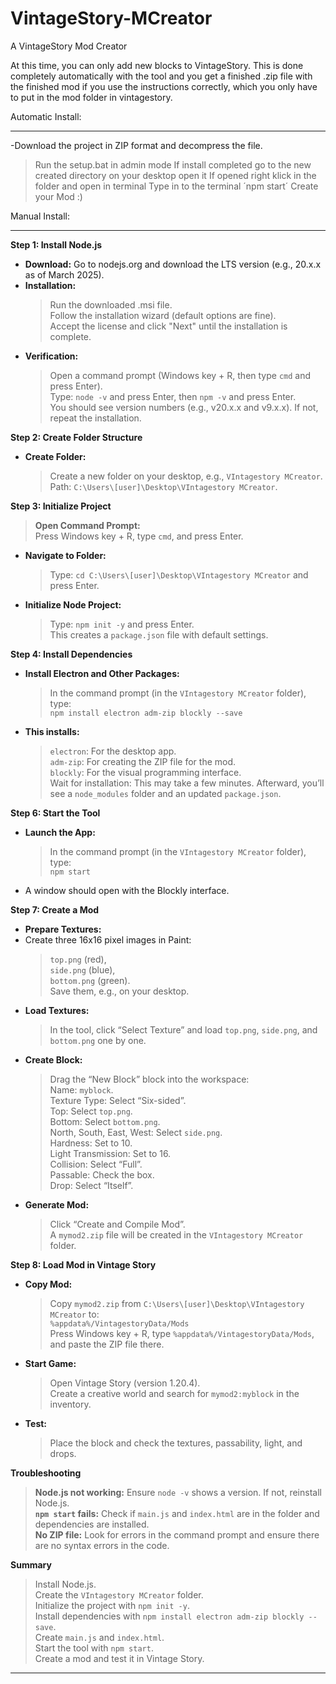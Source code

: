 # VintageStory-MCreator
A VintageStory Mod Creator

At this time, you can only add new blocks to VintageStory. 
This is done completely automatically with the tool and you get a finished .zip file with the finished mod if you use the instructions correctly, 
which you only have to put in the mod folder in vintagestory.


Automatic Install:
_______________________________________________________________________________________________

-Download the project in ZIP format and decompress the file.
  >Run the setup.bat in admin mode
  >If install completed go to the new created directory on your desktop open it
  >If opened right klick in the folder and open in terminal
  >Type in to the terminal ´npm start´
  >Create your Mod :)



Manual Install:
_______________________________________________________________________________________________
**Step 1: Install Node.js**  
- **Download:** Go to nodejs.org and download the LTS version (e.g., 20.x.x as of March 2025).  
- **Installation:**  
  > Run the downloaded .msi file.  
  > Follow the installation wizard (default options are fine).  
  > Accept the license and click "Next" until the installation is complete.  
- **Verification:**  
  > Open a command prompt (Windows key + R, then type `cmd` and press Enter).  
  > Type: `node -v` and press Enter, then `npm -v` and press Enter.  
  > You should see version numbers (e.g., v20.x.x and v9.x.x). If not, repeat the installation.

**Step 2: Create Folder Structure**  
- **Create Folder:**  
  > Create a new folder on your desktop, e.g., `VIntagestory MCreator`.  
  > Path: `C:\Users\[user]\Desktop\VIntagestory MCreator`.

**Step 3: Initialize Project**  
  > **Open Command Prompt:**  
  > Press Windows key + R, type `cmd`, and press Enter.  
- **Navigate to Folder:**  
  > Type: `cd C:\Users\[user]\Desktop\VIntagestory MCreator` and press Enter.  
- **Initialize Node Project:**  
  > Type: `npm init -y` and press Enter.  
  > This creates a `package.json` file with default settings.

**Step 4: Install Dependencies**  
- **Install Electron and Other Packages:**  
  > In the command prompt (in the `VIntagestory MCreator` folder), type:  
  > `npm install electron adm-zip blockly --save`  
- **This installs:**  
  > `electron`: For the desktop app.  
  > `adm-zip`: For creating the ZIP file for the mod.  
  > `blockly`: For the visual programming interface.  
  > Wait for installation: This may take a few minutes. Afterward, you’ll see a `node_modules` folder and an updated `package.json`.

**Step 6: Start the Tool**  
- **Launch the App:**  
  > In the command prompt (in the `VIntagestory MCreator` folder), type:  
  > `npm start`  
- A window should open with the Blockly interface.

**Step 7: Create a Mod**  
- **Prepare Textures:**  
- Create three 16x16 pixel images in Paint:  
  > `top.png` (red),  
  > `side.png` (blue),  
  > `bottom.png` (green).  
  > Save them, e.g., on your desktop.  
- **Load Textures:**  
  > In the tool, click “Select Texture” and load `top.png`, `side.png`, and `bottom.png` one by one.  
- **Create Block:**  
  > Drag the “New Block” block into the workspace:  
  > Name: `myblock`.  
  > Texture Type: Select “Six-sided”.  
  > Top: Select `top.png`.  
  > Bottom: Select `bottom.png`.  
  > North, South, East, West: Select `side.png`.  
  > Hardness: Set to 10.  
  > Light Transmission: Set to 16.  
  > Collision: Select “Full”.  
  > Passable: Check the box.  
  > Drop: Select “Itself”.  
- **Generate Mod:**  
  > Click “Create and Compile Mod”.  
  > A `mymod2.zip` file will be created in the `VIntagestory MCreator` folder.

**Step 8: Load Mod in Vintage Story**  
- **Copy Mod:**  
  > Copy `mymod2.zip` from `C:\Users\[user]\Desktop\VIntagestory MCreator` to:  
  > `%appdata%/VintagestoryData/Mods`  
  > Press Windows key + R, type `%appdata%/VintagestoryData/Mods`, and paste the ZIP file there.  
- **Start Game:**  
  > Open Vintage Story (version 1.20.4).  
  > Create a creative world and search for `mymod2:myblock` in the inventory.  
- **Test:**  
  > Place the block and check the textures, passability, light, and drops.

**Troubleshooting**  
  > **Node.js not working:** Ensure `node -v` shows a version. If not, reinstall Node.js.  
  > **`npm start` fails:** Check if `main.js` and `index.html` are in the folder and dependencies are installed.  
  > **No ZIP file:** Look for errors in the command prompt and ensure there are no syntax errors in the code.

**Summary**  
  > Install Node.js.  
  > Create the `VIntagestory MCreator` folder.  
  > Initialize the project with `npm init -y`.  
  > Install dependencies with `npm install electron adm-zip blockly --save`.  
  > Create `main.js` and `index.html`.  
  > Start the tool with `npm start`.  
  > Create a mod and test it in Vintage Story.

--- 
